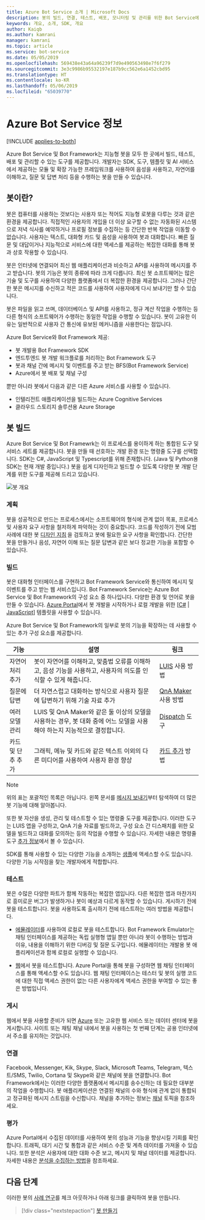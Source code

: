```yaml
---
title: Azure Bot Service 소개 | Microsoft Docs
description: 봇의 빌드, 연결, 테스트, 배포, 모니터링 및 관리를 위한 Bot Service에 대해 알아봅니다.
keywords: 개요, 소개, SDK, 개요
author: Kaiqb
ms.author: kamrani
manager: kamrani
ms.topic: article
ms.service: bot-service
ms.date: 05/05/2019
ms.openlocfilehash: 569438e43a64a96239f7d9e490563498e7f6f279
ms.sourcegitcommit: 3e3c9986b95532197e187b9cc562e6a1452cbd95
ms.translationtype: HT
ms.contentlocale: ko-KR
ms.lasthandoff: 05/06/2019
ms.locfileid: "65039770"
---
```

# <a name="about-azure-bot-service"></a>Azure Bot Service 정보

[!INCLUDE [applies-to-both](includes/applies-to-both.md)]

Azure Bot Service 및 Bot Framework는 지능형 봇을 모두 한 곳에서 빌드, 테스트, 배포 및 관리할 수 있는 도구를 제공합니다. 개발자는 SDK, 도구, 템플릿 및 AI 서비스에서 제공하는 모듈 및 확장 가능한 프레임워크를 사용하여 음성을 사용하고, 자연어를 이해하고, 질문 및 답변 처리 등을 수행하는 봇을 만들 수 있습니다.

## <a name="what-is-a-bot"></a>봇이란?
봇은 컴퓨터를 사용하는 것보다는 사용자 또는 적어도 지능형 로봇을 다루는 것과 같은 환경을 제공합니다. 직접적인 사용자의 개입을 더 이상 요구할 수 없는 자동화된 시스템으로 저녁 식사를 예약하거나 프로필 정보를 수집하는 등 간단한 반복 작업을 이동할 수 없습니다. 사용자는 텍스트, 대화형 카드 및 음성을 사용하여 봇과 대화합니다. 빠른 질문 및 대답이거나 지능적으로 서비스에 대한 액세스를 제공하는 복잡한 대화를 통해 봇과 상호 작용할 수 있습니다.

봇은 인터넷에 연결되어 최신 웹 애플리케이션과 비슷하고 API를 사용하여 메시지를 주고 받습니다. 봇의 기능은 봇의 종류에 따라 크게 다릅니다. 최신 봇 소프트웨어는 많은 기술 및 도구를 사용하여 다양한 플랫폼에서 더 복잡한 환경을 제공합니다. 그러나 간단한 봇은 메시지를 수신하고 적은 코드를 사용하여 사용자에게 다시 보내기만 할 수 있습니다. 

봇은 파일을 읽고 쓰며, 데이터베이스 및 API를 사용하고, 정규 계산 작업을 수행하는 등 다른 형식의 소프트웨어가 수행하는 동일한 작업을 수행할 수 있습니다. 봇이 고유한 이유는 일반적으로 사용자 간 통신에 유보된 메커니즘을 사용한다는 점입니다. 

Azure Bot Service와 Bot Framework 제공:
- 봇 개발용 Bot Framework SDK
- 엔드투엔드 봇 개발 워크플로를 처리하는 Bot Framework 도구
- 봇과 채널 간에 메시지 및 이벤트를 주고 받는 BFS(Bot Framework Service)
- Azure에서 봇 배포 및 채널 구성

뿐만 아니라 봇에서 다음과 같은 다른 Azure 서비스를 사용할 수 있습니다.
- 인텔리전트 애플리케이션을 빌드하는 Azure Cognitive Services 
- 클라우드 스토리지 솔루션용 Azure Storage

## <a name="building-a-bot"></a>봇 빌드 

Azure Bot Service 및 Bot Framewrk는 이 프로세스를 용이하게 하는 통합된 도구 및 서비스 세트를 제공합니다. 봇을 만들 때 선호하는 개발 환경 또는 명령줄 도구를 선택합니다. SDK는 C#, JavaScript 및 Typescript를 위해 존재합니다. (Java 및 Python용 SDK는 현재 개발 중입니다.) 봇을 쉽게 디자인하고 빌드할 수 있도록 다양한 봇 개발 단계를 위한 도구를 제공해 드리고 있습니다.

![봇 개요](media/bot-service-overview.png) 

### <a name="plan"></a>계획
봇을 성공적으로 만드는 프로세스에서는 소프트웨어의 형식에 관계 없이 목표, 프로세스 및 사용자 요구 사항을 철저하게 파악하는 것이 중요합니다. 코드를 작성하기 전에 모범 사례에 대한 봇 [디자인 지침](bot-service-design-principles.md) 을 검토하고 봇에 필요한 요구 사항을 확인합니다. 간단한 봇을 만들거나 음성, 자연어 이해 또는 질문 답변과 같은 보다 정교한 기능을 포함할 수 있습니다.

### <a name="build"></a>빌드
봇은 대화형 인터페이스를 구현하고 Bot Framework Service와 통신하여 메시지 및 이벤트를 주고 받는 웹 서비스입니다. Bot Framework Service는 Azure Bot Service 및 Bot Framework의 구성 요소 중 하나입니다. 다양한 환경 및 언어로 봇을 만들 수 있습니다. [Azure Portal](bot-service-quickstart.md)에서 봇 개발을 시작하거나 로컬 개발을 위한 [[C#](dotnet/bot-builder-dotnet-sdk-quickstart.md) | [JavaScript](javascript/bot-builder-javascript-quickstart.md)] 템플릿을 사용할 수 있습니다.

Azure Bot Service 및 Bot Framework의 일부로 봇의 기능을 확장하는 데 사용할 수 있는 추가 구성 요소를 제공합니다.

| 기능 | 설명 | 링크 |
| --- | --- | --- |
| 자연어 처리 추가 | 봇이 자연어를 이해하고, 맞춤법 오류를 이해하고, 음성 기능을 사용하고, 사용자의 의도를 인식할 수 있게 해줍니다. | [LUIS](~/v4sdk/bot-builder-howto-v4-luis.md) 사용 방법 
| 질문에 답변 | 더 자연스럽고 대화하는 방식으로 사용자 질문에 답변하기 위해 기술 자료 추가 | [QnA Maker](~/v4sdk/bot-builder-howto-qna.md) 사용 방법 
| 여러 모델 관리 | LUIS 및 QnA Maker와 같은 둘 이상의 모델을 사용하는 경우, 봇 대화 중에 어느 모델을 사용해야 하는지 지능적으로 결정합니다. | [Dispatch](~/v4sdk/bot-builder-tutorial-dispatch.md) 도구|
| 카드 및 단추 추가 | 그래픽, 메뉴 및 카드와 같은 텍스트 이외의 다른 미디어를 사용하여 사용자 환경 향상 | [카드 추가](v4sdk/bot-builder-howto-add-media-attachments.md) 방법 |

> [!NOTE]
> 위의 표는 포괄적인 목록은 아닙니다. 왼쪽 문서를 [메시지 보내기](~/v4sdk/bot-builder-howto-send-messages.md)부터 탐색하여 더 많은 봇 기능에 대해 알아봅니다.

또한 봇 자산을 생성, 관리 및 테스트할 수 있는 명령줄 도구를 제공합니다. 이러한 도구는 LUIS 앱을 구성하고, QnA 기술 자료를 빌드하고, 구성 요소 간 디스패치를 위한 모델을 빌드하고 대화를 모의하는 등의 작업을 수행할 수 있습니다. 자세한 내용은 명령줄 도구 [추가 정보](https://aka.ms/botbuilder-tools-readme)에서 볼 수 있습니다.

SDK를 통해 사용할 수 있는 다양한 기능을 소개하는 [샘플](https://github.com/microsoft/botbuilder-samples)에 액세스할 수도 있습니다. 다양한 기능 시작점을 찾는 개발자에게 적합합니다.

### <a name="test"></a>테스트 
봇은 수많은 다양한 파트가 함께 작동하는 복잡한 앱입니다. 다른 복잡한 앱과 마찬가지로 흥미로운 버그가 발생하거나 봇이 예상과 다르게 동작할 수 있습니다. 게시하기 전에 봇을 테스트합니다. 봇을 사용하도록 출시하기 전에 테스트하는 여러 방법을 제공합니다.

- [에뮬레이터](bot-service-debug-emulator.md)를 사용하여 로컬로 봇을 테스트합니다. Bot Framework Emulator는 채팅 인터페이스를 제공하는 독립 실행형 앱일 뿐만 아니라 봇이 수행하는 방법과 이유, 내용을 이해하기 위한 디버깅 및 질문 도구입니다.  에뮬레이터는 개발용 봇 애플리케이션과 함께 로컬로 실행할 수 있습니다. 
 
- [웹](bot-service-manage-test-webchat.md)에서 봇을 테스트합니다. Azure Portal을 통해 봇을 구성하면 웹 채팅 인터페이스를 통해 액세스할 수도 있습니다. 웹 채팅 인터페이스는 테스터 및 봇의 실행 코드에 대한 직접 액세스 권한이 없는 다른 사용자에게 액세스 권한을 부여할 수 있는 좋은 방법입니다.

### <a name="publish"></a>게시 
웹에서 봇을 사용할 준비가 되면 [Azure](bot-builder-howto-deploy-azure.md) 또는 고유한 웹 서비스 또는 데이터 센터에 봇을 게시합니다. 사이트 또는 채팅 채널 내에서 봇을 사용하는 첫 번째 단계는 공용 인터넷에서 주소를 유지하는 것입니다.

### <a name="connect"></a>연결          
Facebook, Messenger, Kik, Skype, Slack, Microsoft Teams, Telegram, 텍스트/SMS, Twilio, Cortana 및 Skype와 같은 채널에 봇을 연결합니다. Bot Framework에서는 이러한 다양한 플랫폼에서 메시지를 송수신하는 데 필요한 대부분의 작업을 수행합니다. 봇 애플리케이션은 연결된 채널의 수와 형식에 관계 없이 통합되고 정규화된 메시지 스트림을 수신합니다. 채널을 추가하는 정보는 [채널](bot-service-manage-channels.md) 토픽을 참조하세요.

### <a name="evaluate"></a>평가 
Azure Portal에서 수집된 데이터를 사용하여 봇의 성능과 기능을 향상시킬 기회를 확인합니다. 트래픽, 대기 시간 및 통합과 같은 서비스 수준 및 계측 데이터를 가져올 수 있습니다. 또한 분석은 사용자에 대한 대화 수준 보고, 메시지 및 채널 데이터를 제공합니다. 자세한 내용은 [분석을 수집하는 방법](bot-service-manage-analytics.md)을 참조하세요.


## <a name="next-steps"></a>다음 단계
이러한 봇의 [사례 연구](https://azure.microsoft.com/services/bot-service/)를 체크 아웃하거나 아래 링크를 클릭하여 봇을 만듭니다.
> [!div class="nextstepaction"]
> [봇 만들기](bot-service-quickstart.md)
